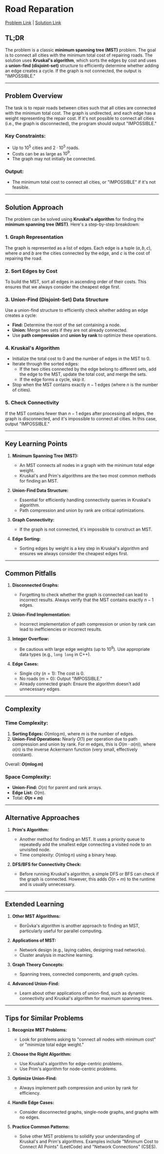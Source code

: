 # Road Reparation

[Problem Link](https://cses.fi/problemset/task/1675) | [Solution Link](../../solutions/04_Graph_Algorithms/22_1675_Road_Reparation.cpp)

## TL;DR

The problem is a classic **minimum spanning tree (MST)** problem. The goal is to connect all cities with the minimum total cost of repairing roads. The solution uses **Kruskal's algorithm**, which sorts the edges by cost and uses a **union-find (disjoint-set)** structure to efficiently determine whether adding an edge creates a cycle. If the graph is not connected, the output is "IMPOSSIBLE."

---

## Problem Overview

The task is to repair roads between cities such that all cities are connected with the minimum total cost. The graph is undirected, and each edge has a weight representing the repair cost. If it's not possible to connect all cities (i.e., the graph is disconnected), the program should output "IMPOSSIBLE."

### Key Constraints:
- Up to $10^5$ cities and $2 \cdot 10^5$ roads.
- Costs can be as large as $10^9$.
- The graph may not initially be connected.

### Output:
- The minimum total cost to connect all cities, or "IMPOSSIBLE" if it's not feasible.

---

## Solution Approach

The problem can be solved using **Kruskal's algorithm** for finding the **minimum spanning tree (MST)**. Here's a step-by-step breakdown:

### 1. **Graph Representation**
The graph is represented as a list of edges. Each edge is a tuple $(a, b, c)$, where $a$ and $b$ are the cities connected by the edge, and $c$ is the cost of repairing the road.

### 2. **Sort Edges by Cost**
To build the MST, sort all edges in ascending order of their costs. This ensures that we always consider the cheapest edge first.

### 3. **Union-Find (Disjoint-Set) Data Structure**
Use a union-find structure to efficiently check whether adding an edge creates a cycle:
- **Find:** Determine the root of the set containing a node.
- **Union:** Merge two sets if they are not already connected.
- Use **path compression** and **union by rank** to optimize these operations.

### 4. **Kruskal's Algorithm**
- Initialize the total cost to 0 and the number of edges in the MST to 0.
- Iterate through the sorted edges:
  - If the two cities connected by the edge belong to different sets, add the edge to the MST, update the total cost, and merge the sets.
  - If the edge forms a cycle, skip it.
- Stop when the MST contains exactly $n-1$ edges (where $n$ is the number of cities).

### 5. **Check Connectivity**
If the MST contains fewer than $n-1$ edges after processing all edges, the graph is disconnected, and it's impossible to connect all cities. In this case, output "IMPOSSIBLE."

---

## Key Learning Points

1. **Minimum Spanning Tree (MST):**
   - An MST connects all nodes in a graph with the minimum total edge weight.
   - Kruskal's and Prim's algorithms are the two most common methods for finding an MST.

2. **Union-Find Data Structure:**
   - Essential for efficiently handling connectivity queries in Kruskal's algorithm.
   - Path compression and union by rank are critical optimizations.

3. **Graph Connectivity:**
   - If the graph is not connected, it's impossible to construct an MST.

4. **Edge Sorting:**
   - Sorting edges by weight is a key step in Kruskal's algorithm and ensures we always consider the cheapest edges first.

---

## Common Pitfalls

1. **Disconnected Graphs:**
   - Forgetting to check whether the graph is connected can lead to incorrect results. Always verify that the MST contains exactly $n-1$ edges.

2. **Union-Find Implementation:**
   - Incorrect implementation of path compression or union by rank can lead to inefficiencies or incorrect results.

3. **Integer Overflow:**
   - Be cautious with large edge weights (up to $10^9$). Use appropriate data types (e.g., `long long` in C++).

4. **Edge Cases:**
   - Single city ($n=1$): The cost is 0.
   - No roads ($m=0$): Output "IMPOSSIBLE."
   - Already connected graph: Ensure the algorithm doesn't add unnecessary edges.

---

## Complexity

### Time Complexity:
1. **Sorting Edges:** $O(m \log m)$, where $m$ is the number of edges.
2. **Union-Find Operations:** Nearly $O(1)$ per operation due to path compression and union by rank. For $m$ edges, this is $O(m \cdot \alpha(n))$, where $\alpha(n)$ is the inverse Ackermann function (very small, effectively constant).

Overall: **$O(m \log m)$**

### Space Complexity:
- **Union-Find:** $O(n)$ for parent and rank arrays.
- **Edge List:** $O(m)$.
- Total: **$O(n + m)$**

---

## Alternative Approaches

1. **Prim's Algorithm:**
   - Another method for finding an MST. It uses a priority queue to repeatedly add the smallest edge connecting a visited node to an unvisited node.
   - Time complexity: $O(m \log n)$ using a binary heap.

2. **DFS/BFS for Connectivity Check:**
   - Before running Kruskal's algorithm, a simple DFS or BFS can check if the graph is connected. However, this adds $O(n + m)$ to the runtime and is usually unnecessary.

---

## Extended Learning

1. **Other MST Algorithms:**
   - Borůvka's algorithm is another approach to finding an MST, particularly useful for parallel computing.

2. **Applications of MST:**
   - Network design (e.g., laying cables, designing road networks).
   - Cluster analysis in machine learning.

3. **Graph Theory Concepts:**
   - Spanning trees, connected components, and graph cycles.

4. **Advanced Union-Find:**
   - Learn about other applications of union-find, such as dynamic connectivity and Kruskal's algorithm for maximum spanning trees.

---

## Tips for Similar Problems

1. **Recognize MST Problems:**
   - Look for problems asking to "connect all nodes with minimum cost" or "minimize total edge weight."

2. **Choose the Right Algorithm:**
   - Use Kruskal's algorithm for edge-centric problems.
   - Use Prim's algorithm for node-centric problems.

3. **Optimize Union-Find:**
   - Always implement path compression and union by rank for efficiency.

4. **Handle Edge Cases:**
   - Consider disconnected graphs, single-node graphs, and graphs with no edges.

5. **Practice Common Patterns:**
   - Solve other MST problems to solidify your understanding of Kruskal's and Prim's algorithms. Examples include "Minimum Cost to Connect All Points" (LeetCode) and "Network Connections" (CSES).